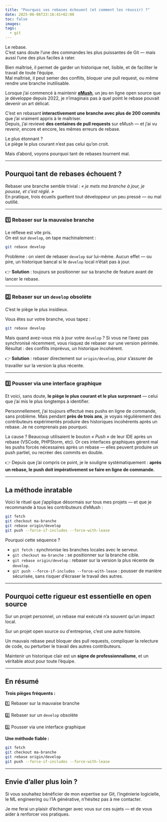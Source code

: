 ```yaml
---
title: "Pourquoi vos rebases échouent (et comment les réussir) ?"
date: 2025-06-06T23:16:41+02:00
toc: false
images:
tags:
  - git
---
```


Le rebase.  
C’est sans doute l’une des commandes les plus puissantes de Git — mais aussi l’une des plus faciles à rater.

Bien maîtrisé, il permet de garder un historique net, lisible, et de faciliter le travail de toute l’équipe.  
Mal maîtrisé, il peut semer des conflits, bloquer une pull request, ou même rendre une branche inutilisable.

Lorsque j’ai commencé à maintenir [**eMush**](https://gitlab.com/eternaltwin/mush/mush), un jeu en ligne open source que je développe depuis 2022, je n’imaginais pas à quel point le rebase pouvait devenir un art délicat.

C’est en rebasant **interactivement une branche avec plus de 200 commits** que j’ai vraiment appris à le maîtriser.  
Depuis, j’ai reviewé **des centaines de pull requests** sur eMush — et j’ai vu revenir, encore et encore, les mêmes erreurs de rebase.

Le plus étonnant ?  
Le piège le plus courant n’est pas celui qu’on croit.

Mais d’abord, voyons pourquoi tant de rebases tournent mal.

---

## Pourquoi tant de rebases échouent ?

Rebaser une branche semble trivial : *« je mets ma branche à jour, je pousse, et c’est réglé. »*  
En pratique, trois écueils guettent tout développeur un peu pressé — ou mal outillé.

---

### 1️⃣ Rebaser sur la mauvaise branche

Le réflexe est vite pris.  
On est sur `develop`, on tape machinalement :

```bash
git rebase develop
````

Problème : on vient de rebaser `develop` sur lui-même.
Aucun effet — ou pire, un historique bancal si le `develop` local n’était pas à jour.

👉 **Solution** : toujours se positionner sur sa branche de feature avant de lancer le rebase.

---

### 2️⃣ Rebaser sur un `develop` obsolète

C’est le piège le plus insidieux.

Vous êtes sur votre branche, vous tapez :

```bash
git rebase develop
```

Mais quand avez-vous mis à jour votre `develop` ?
Si vous ne l’avez pas synchronisé récemment, vous risquez de rebaser sur une version périmée.
Résultat : des conflits imprévus, un historique incohérent.

👉 **Solution** : rebaser directement sur `origin/develop`, pour s’assurer de travailler sur la version la plus récente.

---

### 3️⃣ Pousser via une interface graphique

Et voici, sans doute, **le piège le plus courant et le plus surprenant** — celui que j’ai mis le plus longtemps à identifier.

Personnellement, j’ai toujours effectué mes pushs en ligne de commande, sans problème.
Mais pendant **près de trois ans**, je voyais régulièrement des contributeurs expérimentés produire des historiques incohérents après un rebase.
Je ne comprenais pas pourquoi.

La cause ?
Beaucoup utilisaient le bouton *« Push »* de leur IDE après un rebase (VSCode, PHPStorm, etc).
Or ces interfaces graphiques gèrent mal les pushs forcés nécessaires après un rebase — elles peuvent produire un push partiel, ou recréer des commits en double.

👉 Depuis que j’ai compris ce point, je le souligne systématiquement : **après un rebase, le push doit impérativement se faire en ligne de commande.**

---

## La méthode inratable

Voici le rituel que j’applique désormais sur tous mes projets — et que je recommande à tous les contributeurs d’eMush :

```bash
git fetch
git checkout ma-branche
git rebase origin/develop
git push --force-if-includes --force-with-lease
```

Pourquoi cette séquence ?

* `git fetch` : synchronise les branches locales avec le serveur.
* `git checkout ma-branche` : se positionner sur la branche cible.
* `git rebase origin/develop` : rebaser sur la version la plus récente de `develop`.
* `git push --force-if-includes --force-with-lease` : pousser de manière sécurisée, sans risquer d’écraser le travail des autres.

---

## Pourquoi cette rigueur est essentielle en open source

Sur un projet personnel, un rebase mal exécuté n’a souvent qu’un impact local.

Sur un projet open source ou d'entreprise, c’est une autre histoire.

Un mauvais rebase peut bloquer des pull requests, compliquer la relecture de code, ou perturber le travail des autres contributeurs.

Maintenir un historique clair est un **signe de professionnalisme**, et un véritable atout pour toute l’équipe.

---

## En résumé

**Trois pièges fréquents :**

1️⃣ Rebaser sur la mauvaise branche

2️⃣ Rebaser sur un `develop` obsolète

3️⃣ Pousser via une interface graphique

**Une méthode fiable :**

```bash
git fetch
git checkout ma-branche
git rebase origin/develop
git push --force-if-includes --force-with-lease
```

---

## Envie d’aller plus loin ?

Si vous souhaitez bénéficier de mon expertise sur Git, l’ingénierie logicielle, le ML engineering ou l’IA générative, n’hésitez pas à me contacter.

Je me ferai un plaisir d’échanger avec vous sur ces sujets — et de vous aider à renforcer vos pratiques.
